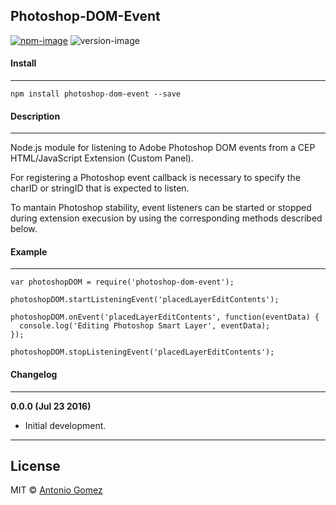 ## Photoshop-DOM-Event

[![npm-image](https://img.shields.io/badge/npm-v0.0.0-ff69b4.svg)](https://www.npmjs.com/package/photoshop-dom-event)
![version-image](https://img.shields.io/badge/license-MIT-ff69b4.svg)

#### Install
--------
```
npm install photoshop-dom-event --save
```

#### Description
-----------
Node.js module for listening to Adobe Photoshop DOM events from a CEP HTML/JavaScript Extension (Custom Panel).

For registering a Photoshop event callback is necessary to specify the charID or stringID that is expected to listen.

To mantain Photoshop stability, event listeners can be started or stopped during extension execusion by using the corresponding methods described below.


#### Example
--------
```
var photoshopDOM = require('photoshop-dom-event');

photoshopDOM.startListeningEvent('placedLayerEditContents');

photoshopDOM.onEvent('placedLayerEditContents', function(eventData) {
  console.log('Editing Photoshop Smart Layer', eventData);
});

photoshopDOM.stopListeningEvent('placedLayerEditContents');
```


#### Changelog
--------

**0.0.0 (Jul 23 2016)**
*    Initial development.

--------
## License
MIT © [Antonio Gomez][0]

[0]: http://antoniogomez.me/